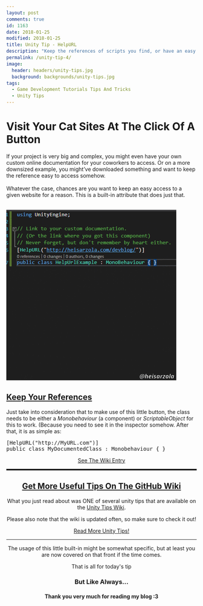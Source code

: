 ```yaml
---
layout: post
comments: true
id: 1163
date: 2018-01-25
modified: 2018-01-25
title: Unity Tip - HelpURL
description: "Keep the references of scripts you find, or have an easy access link to cat sites. You have the power now."
permalink: /unity-tip-4/
image:
  header: headers/unity-tips.jpg
  background: backgrounds/unity-tips.jpg
tags:
  - Game Development Tutorials Tips And Tricks
  - Unity Tips  
---
```

<h1>Visit Your Cat Sites At The Click Of A Button</h1>

<p>If your project is very big and complex, you might even have your own custom online documentation for your coworkers to access. Or on a more downsized example, you might&#8217;ve downloaded something and want to keep the reference easy to access somehow.
<br><br>Whatever the case, chances are you want to keep an easy access to a given website for a reason. This is a built-in attribute that does just that.</p>

<div class="row">
<!--LEFT-->
    <div class="column2">
        <a href="/images/posts/2018/01/HelpURL-Text.gif" data-elementor-open-lightbox="default" target="_blank"><br />
                <img src="/images/posts/2018/01/HelpURL-Text.gif" alt="" data-recalc-dims="1" /> </a>
    </div> 
    
<!--RIGHT-->
<div class="column2">
<h2> <a href="https://github.com/heisarzola/Unity-Tips/wiki/HelpURL" target="_blank">Keep Your References</a></h2>
  <p>Just take into consideration that to make use of this little button, the class needs to be either a <em>Monobehaviour</em> (a component) or <em>ScriptableObject</em> for this to work. (Because you need to see it in the inspector somehow.
After that, it is as simple as:</p>
    
<pre>
[HelpURL("http://MyURL.com")]
public class MyDocumentedClass : Monobehaviour { }
</pre>
    
<center><a href="https://github.com/heisarzola/Unity-Tips/wiki/HelpURL" class="btn btn-info" target="_blank">See The Wiki Entry</a></center>
</div>
<!--END OF COLUMNS-->
</div>

<!------------------------------------------------------------------------------->
<!--------------------GET MORE USEFUL TIPS ON THE GITHUB WIKI-------------------->
<!------------------------------------------------------------------------------->

<center>

<hr style="border-top: dotted 3px;" />

<h2><a href="https://github.com/heisarzola/Unity-Tips/wiki" target="_blank" rel="noopener">Get More Useful Tips On The GitHub Wiki</a></h2>

<p style="text-align: center;">
  What you just read about was ONE of several unity tips that are available on the <a href="https://github.com/heisarzola/Unity-Tips/wiki" target="_blank" rel="noopener">Unity Tips Wiki</a>.
</p>

<p style="text-align: center;">
  Please also note that the wiki is updated often, so make sure to check it out!
</p>

<a href="https://github.com/heisarzola/Unity-Tips/wiki" class="btn btn-sucess" target="_blank">Read More Unity Tips!</a>


<!------------------------------------------------------------------------------->
<!----------------------------------FINAL WORDS---------------------------------->
<!------------------------------------------------------------------------------->

<hr>

<p>The usage of this little built-in might be somewhat specific, but at least you are now covered on that front if the time comes.</p>
<p>That is all for today's tip</p>

<h3>But Like Always…</h3>

<h4>Thank you very much for reading my blog :3</h4>

<!------------------------------------------------------------------------------->
<!--GAME_DEV-->